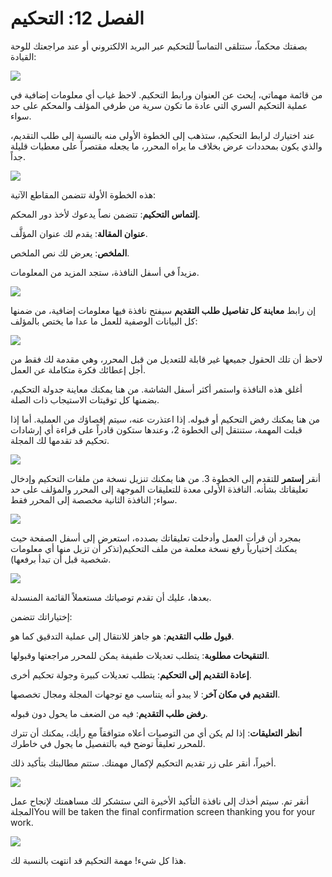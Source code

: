 # الفصل 12: التحكيم

بصفتك محكماً، ستتلقى التماساً للتحكيم عبر البريد الالكتروني أو عند مراجعتك للوحة القيادة:

![](./assets/learning-ojs-3-rev-dashboard.png)

من قائمة مهماتي، إبحث عن العنوان ورابط التحكيم. لاحظ غياب أي معلومات إضافية في عملية التحكيم السري التي عادة ما تكون سرية من طرفي المؤلف والمحكم على حد سواء.

عند اختيارك لرابط التحكيم، ستذهب إلى الخطوة الأولى منه بالنسبة إلى طلب التقديم، والذي يكون بمحددات عرض بخلاف ما يراه المحرر، ما يجعله مقتصراً على معطيات قليلة جداً.

![](./assets/learning-ojs-3-rev-step1.png)

هذه الخطوة الأولة تتضمن المقاطع الآتية:

**إلتماس التحكيم**: تتضمن نصاً يدعوك لأخذ دور المحكم.

**عنوان المقالة**: يقدم لك عنوان المؤلَّف.

**الملخص**: يعرض لك نص الملخص.

مزيداً في أسفل النافذة، ستجد المزيد من المعلومات.

![](./assets/learning-ojs-3-rev-step1-3.png)

إن رابط **معاينة كل تفاصيل طلب التقديم** سيفتح نافذة فيها معلومات إضافية، من ضمنها كل البيانات الوصفية للعمل ما عدا ما يختص بالمؤلف:

![](./assets/learning-ojs-3-rev-step1-2.png)

لاحظ أن تلك الحقول جميعها غير قابلة للتعديل من قبل المحرر، وهي مقدمة لك فقط من أجل إعطائك فكرة متكاملة عن العمل.

أغلق هذه النافذة واستمر أكثر أسفل الشاشة. من هنا يمكنك معاينة جدولة التحكيم، بضمنها كل توقيتات الاستيجاب ذات الصلة.

من هنا يمكنك رفض التحكيم أو قبوله. إذا اعتذرت عنه، سيتم إقصاؤك من العملية. أما إذا قبلت المهمة، ستنتقل إلى الخطوة 2، وعندها ستكون قادراً على قراءة أي إرشادات تحكيم قد تقدمها لك المجلة.

![](./assets/learning-ojs-3-rev-step2.png)

أنقر **إستمر** للتقدم إلى الخطوة 3. من هنا يمكنك تنزيل نسخة من ملفات التحكيم وإدخال تعليقاتك بشأنه. النافذة الأولى معدة للتعليقات الموجهة إلى المحرر والمؤلف على حد سواء; النافذة الثانية مخصصة إلى المحرر فقط.

![](./assets/learning-ojs-3-rev-step3.png)

بمجرد أن قرأت العمل وأدخلت تعليقاتك بصدده، استعرض إلى أسفل الصفحة حيث يمكنك إختيارياً رفع نسخة معلمة من ملف التحكيم\(تذكر أن تزيل منها أي معلومات شخصية قبل أن تبدأ برفعها\).

![](./assets/learning-ojs-3-rev-step3-1.png)

بعدها، عليك أن تقدم توصياتك مستعملاً القائمة المنسدلة.

إختياراتك تتضمن:

**قبول طلب التقديم**: هو جاهز للانتقال إلى عملية التدقيق كما هو.

**التنقيحات مطلوبة**: يتطلب تعديلات طفيفة يمكن للمحرر مراجعتها وقبولها.

**إعادة التقديم إلى التحكيم**: يتطلب تعديلات كبيرة وجولة تحكيم أخرى.

**التقديم في مكان آخر**: لا يبدو أنه يتناسب مع توجهات المجلة ومجال تخصصها.

**رفض طلب التقديم**: فيه من الضعف ما يحول دون قبوله.

**أنظر التعليقات**: إذا لم يكن أي من التوصيات أعلاه متوافقاً مع رأيك، يمكنك أن تترك للمحرر تعليقاً توضح فيه بالتفصيل ما يجول في خاطرك.

أخيراً، أنقر على زر تقديم التحكيم لإكمال مهمتك. ستتم مطالبتك بتأكيد ذلك.

![](./assets/learning-ojs-3-rev-step3-2.png)

أنقر تم. سيتم أخذك إلى نافذة التأكيد الأخيرة التي ستشكر لك مساهمتك لإنجاح عمل المجلةYou will be taken the final confirmation screen thanking you for your work.

![](./assets/learning-ojs-3-rev-step4.png)

هذا كل شيء! مهمة التحكيم قد انتهت بالنسبة لك.
